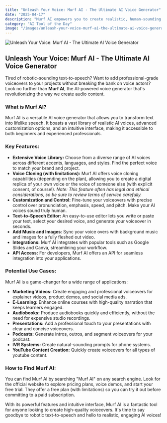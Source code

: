 ```yaml
---
title: "Unleash Your Voice: Murf AI - The Ultimate AI Voice Generator"
date: "2025-04-17"
description: "Murf AI empowers you to create realistic, human-sounding voiceovers for any project, from marketing videos to e-learning modules."
category: "AI Tool of the Day"
image: "/images/unleash-your-voice-murf-ai-the-ultimate-ai-voice-generator.png"
---
```


![Unleash Your Voice: Murf AI - The Ultimate AI Voice Generator](/images/unleash-your-voice-murf-ai-the-ultimate-ai-voice-generator.png)

## Unleash Your Voice: Murf AI - The Ultimate AI Voice Generator

Tired of robotic-sounding text-to-speech? Want to add professional-grade voiceovers to your projects without breaking the bank on voice actors? Look no further than **Murf AI**, the AI-powered voice generator that's revolutionizing the way we create audio content.

### What is Murf AI?

Murf AI is a versatile AI voice generator that allows you to transform text into lifelike speech. It boasts a vast library of realistic AI voices, advanced customization options, and an intuitive interface, making it accessible to both beginners and experienced professionals.

### Key Features:

*   **Extensive Voice Library:** Choose from a diverse range of AI voices across different accents, languages, and styles. Find the perfect voice to match your brand and project.
*   **Voice Cloning (with limitations):** Murf AI offers voice cloning capabilities (depending on the plan), allowing you to create a digital replica of your own voice or the voice of someone else (with explicit consent, of course!). *Note: This feature often has legal and ethical considerations, so be sure to review terms of service carefully.*
*   **Customization and Control:** Fine-tune your voiceovers with precise control over pronunciation, emphasis, speed, and pitch. Make your AI voices sound truly human.
*   **Text-to-Speech Editor:** An easy-to-use editor lets you write or paste your text, select your desired voice, and generate your voiceover in seconds.
*   **Add Music and Images**: Sync your voice overs with background music and images for a fully fleshed out video.
*   **Integrations:** Murf AI integrates with popular tools such as Google Slides and Canva, streamlining your workflow.
*   **API Access:** For developers, Murf AI offers an API for seamless integration into your applications.

### Potential Use Cases:

Murf AI is a game-changer for a wide range of applications:

*   **Marketing Videos:** Create engaging and professional voiceovers for explainer videos, product demos, and social media ads.
*   **E-Learning:** Enhance online courses with high-quality narration that keeps learners engaged.
*   **Audiobooks:** Produce audiobooks quickly and efficiently, without the need for expensive studio recordings.
*   **Presentations:** Add a professional touch to your presentations with clear and concise voiceovers.
*   **Podcasts:** Generate intros, outros, and segment voiceovers for your podcast.
*   **IVR Systems:** Create natural-sounding prompts for phone systems.
*   **YouTube Content Creation:** Quickly create voiceovers for all types of youtube content.

### How to Find Murf AI:

You can find Murf AI by searching "Murf AI" on any search engine. Look for the official website to explore pricing plans, voice demos, and start your free trial. They offer a free plan (with limitations) so you can try it out before committing to a paid subscription.

With its powerful features and intuitive interface, Murf AI is a fantastic tool for anyone looking to create high-quality voiceovers. It's time to say goodbye to robotic text-to-speech and hello to realistic, engaging AI voices!
